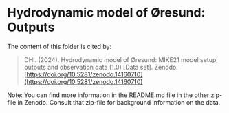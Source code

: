 # Hydrodynamic model of Øresund: Outputs
The content of this folder is cited by:

> DHI. (2024). Hydrodynamic model of Øresund: MIKE21 model setup, outputs and observation data (1.0) [Data set]. Zenodo. [https://doi.org/10.5281/zenodo.14160710](https://doi.org/10.5281/zenodo.14160710)

Note: You can find more information in the README.md file in the other zip-file in Zenodo. Consult that zip-file for background information on the data. 